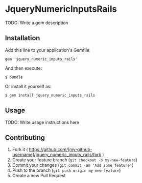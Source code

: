 # JqueryNumericInputsRails

TODO: Write a gem description

## Installation

Add this line to your application's Gemfile:

    gem 'jquery_numeric_inputs_rails'

And then execute:

    $ bundle

Or install it yourself as:

    $ gem install jquery_numeric_inputs_rails

## Usage

TODO: Write usage instructions here

## Contributing

1. Fork it ( https://github.com/[my-github-username]/jquery_numeric_inputs_rails/fork )
2. Create your feature branch (`git checkout -b my-new-feature`)
3. Commit your changes (`git commit -am 'Add some feature'`)
4. Push to the branch (`git push origin my-new-feature`)
5. Create a new Pull Request
